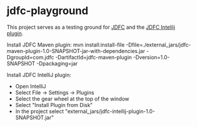 # jdfc-playground

This project serves as a testing ground for [JDFC](https://github.com/blochmat/jdfc) and the [JDFC Intellij plugin](https://github.com/blochmat/jdfc-intellij-plugin).


Install JDFC Maven plugin:
mvn install:install-file -Dfile=./external_jars/jdfc-maven-plugin-1.0-SNAPSHOT-jar-with-dependencies.jar -DgroupId=com.jdfc -DartifactId=jdfc-maven-plugin -Dversion=1.0-SNAPSHOT -Dpackaging=jar

Install JDFC IntelliJ plugin: 
- Open IntelliJ
- Select File -> Settings -> Plugins
- Select the gear wheel at the top of the window
- Select "Install Plugin from Disk"
- In the project select "external_jars/jdfc-intellij-plugin-1.0-SNAPSHOT.jar"